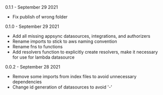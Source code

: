 0.1.1 - September 29 2021
- Fix publish of wrong folder

0.1.0 - September 29 2021
- Add all missing appsync datasources, integrations, and authorizers
- Rename imports to stick to aws naming convention 
- Rename fns to functions
- Add resolvers function to explicitly create resolvers, make it necessary for use for lambda datasource 

0.0.2 - September 28 2021
- Remove some imports from index files to avoid unnecessary dependencies
- Change id generation of datasources to avoid '-'